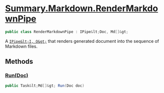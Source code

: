 # [Summary.Markdown.RenderMarkdownPipe](../src/Plugins/Markdown/RenderMarkdownPipe.cs#L9)
```cs
public class RenderMarkdownPipe : IPipe&lt;Doc, Md[]&gt;
```

A [`IPipe&lt;I, O&gt;`](./Summary.Pipes.IPipe{I,O}.md) that renders generated document into the sequence of Markdown files.

## Methods
### [Run(Doc)](../src/Plugins/Markdown/RenderMarkdownPipe.cs#L11)
```cs
public Task&lt;Md[]&gt; Run(Doc doc)
```

